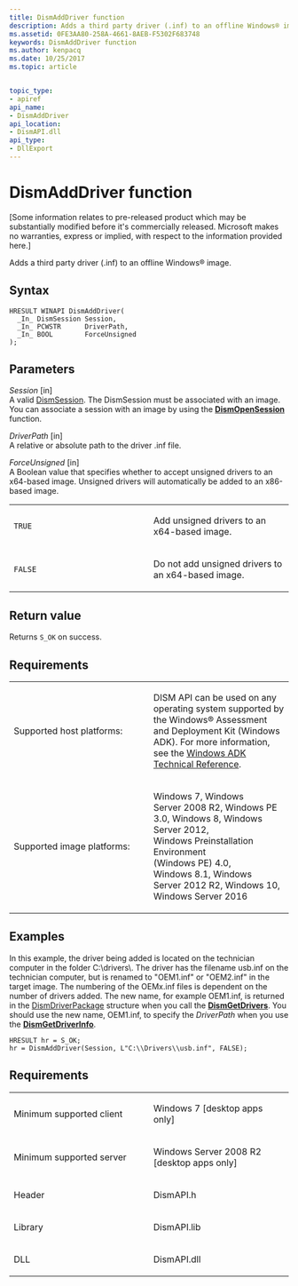 ```yaml
---
title: DismAddDriver function
description: Adds a third party driver (.inf) to an offline Windows® image.
ms.assetid: 0FE3AA80-258A-4661-8AEB-F5302F683748
keywords: DismAddDriver function
ms.author: kenpacq
ms.date: 10/25/2017
ms.topic: article


topic_type: 
- apiref
api_name: 
- DismAddDriver
api_location: 
- DismAPI.dll
api_type: 
- DllExport
---
```


# DismAddDriver function


\[Some information relates to pre-released product which may be substantially modified before it's commercially released. Microsoft makes no warranties, express or implied, with respect to the information provided here.\]

Adds a third party driver (.inf) to an offline Windows® image.

Syntax
---

```
HRESULT WINAPI DismAddDriver(
  _In_ DismSession Session,
  _In_ PCWSTR      DriverPath,
  _In_ BOOL        ForceUnsigned
);
```

Parameters
-------

*Session* \[in\]  
A valid [DismSession](dismsession.md). The DismSession must be associated with an image. You can associate a session with an image by using the [**DismOpenSession**](dismopensession-function.md) function.

*DriverPath* \[in\]  
A relative or absolute path to the driver .inf file.

*ForceUnsigned* \[in\]  
A Boolean value that specifies whether to accept unsigned drivers to an x64-based image. Unsigned drivers will automatically be added to an x86-based image.

<table>
<colgroup>
<col width="50%" />
<col width="50%" />
</colgroup>
<tbody>
<tr class="odd">
<td><p><code>TRUE</code></p></td>
<td><p>Add unsigned drivers to an x64-based image.</p></td>
</tr>
<tr class="even">
<td><p><code>FALSE</code></p></td>
<td><p>Do not add unsigned drivers to an x64-based image.</p></td>
</tr>
</tbody>
</table>

 

Return value
---------

Returns `S_OK` on success.

## <span id="Requirements"></span><span id="requirements"></span><span id="REQUIREMENTS"></span>Requirements


<table>
<colgroup>
<col width="50%" />
<col width="50%" />
</colgroup>
<tbody>
<tr class="odd">
<td><p>Supported host platforms:</p></td>
<td><p>DISM API can be used on any operating system supported by the Windows® Assessment and Deployment Kit (Windows ADK). For more information, see the <a href="http://go.microsoft.com/fwlink/?LinkId=206587" data-raw-source="[Windows ADK Technical Reference](http://go.microsoft.com/fwlink/?LinkId=206587)">Windows ADK Technical Reference</a>.</p></td>
</tr>
<tr class="even">
<td><p>Supported image platforms:</p></td>
<td><p>Windows 7, Windows Server 2008 R2, Windows PE 3.0, Windows 8, Windows Server 2012, Windows Preinstallation Environment (Windows PE) 4.0, Windows 8.1, Windows Server 2012 R2, Windows 10, Windows Server 2016</p></td>
</tr>
</tbody>
</table>

 

Examples
-----

In this example, the driver being added is located on the technician computer in the folder C:\\drivers\\. The driver has the filename usb.inf on the technician computer, but is renamed to "OEM1.inf" or "OEM2.inf" in the target image. The numbering of the OEMx.inf files is dependent on the number of drivers added. The new name, for example OEM1.inf, is returned in the [DismDriverPackage](dismdriverpackage-structure.md) structure when you call the [**DismGetDrivers**](dismgetdrivers-function.md). You should use the new name, OEM1.inf, to specify the *DriverPath* when you use the [**DismGetDriverInfo**](dismgetdriverinfo-function.md).

``` syntax
HRESULT hr = S_OK;
hr = DismAddDriver(Session, L"C:\\Drivers\\usb.inf", FALSE);
```

Requirements
---------

<table>
<colgroup>
<col width="50%" />
<col width="50%" />
</colgroup>
<tbody>
<tr class="odd">
<td><p>Minimum supported client</p></td>
<td><p>Windows 7 [desktop apps only]</p></td>
</tr>
<tr class="even">
<td><p>Minimum supported server</p></td>
<td><p>Windows Server 2008 R2 [desktop apps only]</p></td>
</tr>
<tr class="odd">
<td><p>Header</p></td>
<td>DismAPI.h</td>
</tr>
<tr class="even">
<td><p>Library</p></td>
<td>DismAPI.lib</td>
</tr>
<tr class="odd">
<td><p>DLL</p></td>
<td>DismAPI.dll</td>
</tr>
</tbody>
</table>

 

 




